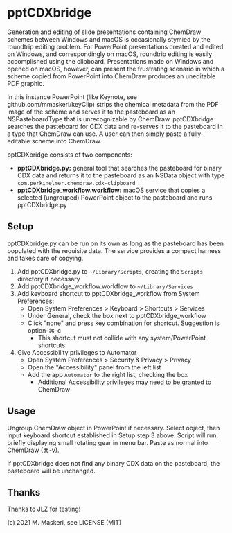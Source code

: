 # pptCDXbridge

Generation and editing of slide presentations containing ChemDraw schemes between Windows and macOS is occasionally stymied by the roundtrip editing problem. For PowerPoint presentations created and edited on Windows, and correspondingly on macOS, roundtrip editing is easily accomplished using the clipboard. Presentations made on Windows and opened on macOS, however, can present the frustrating scenario in which a scheme copied from PowerPoint into ChemDraw produces an uneditable PDF graphic.

In this instance PowerPoint (like Keynote, see github.com/mmaskeri/keyClip) strips the chemical metadata from the PDF image of the scheme and serves it to the pasteboard as an NSPasteboardType that is unrecognizable by ChemDraw. pptCDXbridge searches the pasteboard for CDX data and re-serves it to the pasteboard in a type that ChemDraw can use. A user can then simply paste a fully-editable scheme into ChemDraw.

pptCDXbridge consists of two components:
- **pptCDXbridge.py:** general tool that searches the pasteboard for binary CDX data and returns it to the pasteboard as an NSData object with type `com.perkinelmer.chemdraw.cdx-clipboard`
- **pptCDXbridge_workflow.workflow:** macOS service that copies a selected (ungrouped) PowerPoint object to the pasteboard and runs pptCDXbridge.py

## Setup
pptCDXbridge.py can be run on its own as long as the pasteboard has been populated with the requisite data. The service provides a compact harness and takes care of copying.
1. Add pptCDXbridge.py to `~/Library/Scripts`, creating the `Scripts` directory if necessary
2. Add pptCDXbridge_workflow.workflow to `~/Library/Services`
3. Add keyboard shortcut to pptCDXbridge_workflow from System Preferences:
   - Open System Preferences > Keyboard > Shortcuts > Services
   - Under General, check the box next to pptCDXbridge_workflow
   - Click "none" and press key combination for shortcut. Suggestion is option-⌘-c
     - This shortcut must not collide with any system/PowerPoint shortcuts
4. Give Accessibility privileges to Automator
    - Open System Preferences > Security & Privacy > Privacy
    - Open the "Accessibility" panel from the left list
    - Add the app `Automator` to the right list, checking the box
      - Additional Accessibility privileges may need to be granted to ChemDraw

## Usage
Ungroup ChemDraw object in PowerPoint if necessary. Select object, then input keyboard shortcut established in Setup step 3 above. Script will run, briefly displaying small rotating gear in menu bar. Paste as normal into ChemDraw (⌘-v).

If pptCDXbridge does not find any binary CDX data on the pasteboard, the pasteboard will be unchanged.

## Thanks
Thanks to JLZ for testing!

(c) 2021 M. Maskeri, see LICENSE (MIT)
